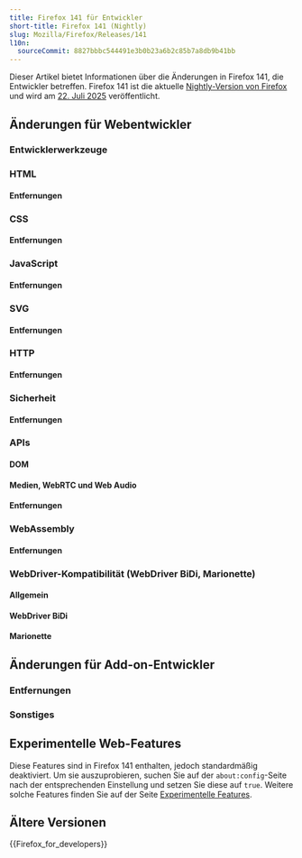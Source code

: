 ```yaml
---
title: Firefox 141 für Entwickler
short-title: Firefox 141 (Nightly)
slug: Mozilla/Firefox/Releases/141
l10n:
  sourceCommit: 8827bbbc544491e3b0b23a6b2c85b7a8db9b41bb
---
```


Dieser Artikel bietet Informationen über die Änderungen in Firefox 141, die Entwickler betreffen.
Firefox 141 ist die aktuelle [Nightly-Version von Firefox](https://www.mozilla.org/en-US/firefox/channel/desktop/#nightly) und wird am [22. Juli 2025](https://whattrainisitnow.com/release/?version=141) veröffentlicht.

## Änderungen für Webentwickler

### Entwicklerwerkzeuge

### HTML

#### Entfernungen

### CSS

#### Entfernungen

### JavaScript

#### Entfernungen

### SVG

#### Entfernungen

### HTTP

#### Entfernungen

### Sicherheit

#### Entfernungen

### APIs

#### DOM

#### Medien, WebRTC und Web Audio

#### Entfernungen

### WebAssembly

#### Entfernungen

### WebDriver-Kompatibilität (WebDriver BiDi, Marionette)

#### Allgemein

#### WebDriver BiDi

#### Marionette

## Änderungen für Add-on-Entwickler

### Entfernungen

### Sonstiges

## Experimentelle Web-Features

Diese Features sind in Firefox 141 enthalten, jedoch standardmäßig deaktiviert.
Um sie auszuprobieren, suchen Sie auf der `about:config`-Seite nach der entsprechenden Einstellung und setzen Sie diese auf `true`.
Weitere solche Features finden Sie auf der Seite [Experimentelle Features](/de/docs/Mozilla/Firefox/Experimental_features).

## Ältere Versionen

{{Firefox_for_developers}}
